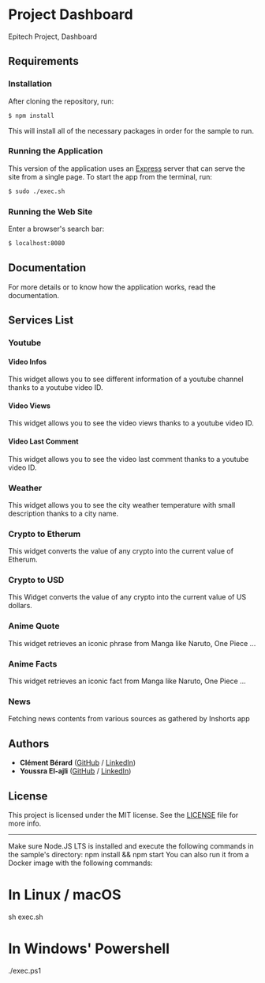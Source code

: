 # Project Dashboard
Epitech Project, Dashboard

## Requirements
### Installation

After cloning the repository, run:

```bash
$ npm install
```

This will install all of the necessary packages in order for the sample to run.

### Running the Application

This version of the application uses an [Express](https://expressjs.com) server that can serve the site from a single page. To start the app from the terminal, run:

```bash
$ sudo ./exec.sh
```

### Running the Web Site 

Enter a browser's search bar:

```bash
$ localhost:8080
```

## Documentation

For more details or to know how the application works, read the documentation.

## Services List

### Youtube

#### Video Infos
This widget allows you to see different information of a youtube channel thanks to a youtube video ID.

#### Video Views
This widget allows you to see the video views thanks to a youtube video ID.

#### Video Last Comment
This widget allows you to see the video last comment thanks to a youtube video ID.

### Weather
This widget allows you to see the city weather temperature with small description thanks to a city name.

### Crypto to Etherum
This widget converts the value of any crypto into the current value of Etherum.

### Crypto to USD
This Widget converts the value of any crypto into the current value of US dollars.

### Anime Quote
This widget retrieves an iconic phrase from Manga like Naruto, One Piece ...

### Anime Facts
This widget retrieves an iconic fact from Manga like Naruto, One Piece ...

### News
Fetching news contents from various sources as gathered by Inshorts app
## Authors

* **Clément Bérard** ([GitHub](https://github.com/Twisterrr) / [LinkedIn](https://www.linkedin.com/in/clementberard/))
* **Youssra El-ajli** ([GitHub](https://github.com/kurepu06) / [LinkedIn](https://www.linkedin.com/in/youssra-el-ajli/))

## License

This project is licensed under the MIT license. See the [LICENSE](LICENSE.txt) file for more info.

------
Make sure Node.JS LTS is installed and execute the following commands in the sample's directory:
npm install && npm start
You can also run it from a Docker image with the following commands:

# In Linux / macOS
sh exec.sh

# In Windows' Powershell
./exec.ps1